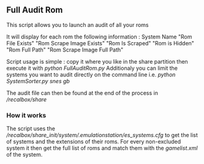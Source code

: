 ## Full Audit Rom 

This script allows you to launch an audit of all your roms

It will display for each rom the following information :
System Name "Rom File Exists" "Rom Scrape Image Exists" "Rom Is Scraped" "Rom is Hidden" "Rom Full Path" "Rom Scrape Image Full Path"

Script usage is simple : copy it where you like in the share partition then execute it with *python FullAuditRom.py*
Additionaly you can limit the systems you want to audit directly on the command line i.e. *python SystemSorter.py snes gb*

The audit file can then be found at the end of the process in */recalbox/share*

### How it works

The script uses the */recalbox/share_init/system/.emulationstation/es_systems.cfg* to get the list of systems and the extensions of their roms.
For every non-excluded system it then get the full list of roms and match them with the *gamelist.xml* of the system.

